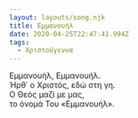 ```yaml
---
layout: layouts/song.njk
title: Εμμανουήλ
date: 2020-04-25T22:47:41.994Z
tags:
  - Χριστούγεννα
---
```

Εμμανουήλ, Εμμανουήλ.\
Ήρθ΄ ο Χριστός, εδώ στη γη.\
Ο Θεός μαζί με μας,\
το όνομά Του «Εμμανουήλ».